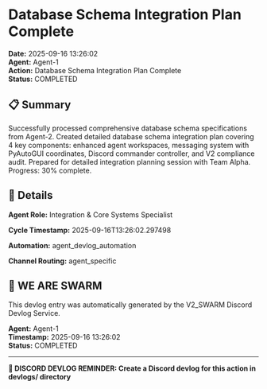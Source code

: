 # Database Schema Integration Plan Complete

**Date:** 2025-09-16 13:26:02  
**Agent:** Agent-1  
**Action:** Database Schema Integration Plan Complete  
**Status:** COMPLETED

## 📋 Summary

Successfully processed comprehensive database schema specifications from Agent-2. Created detailed database schema integration plan covering 4 key components: enhanced agent workspaces, messaging system with PyAutoGUI coordinates, Discord commander controller, and V2 compliance audit. Prepared for detailed integration planning session with Team Alpha. Progress: 30% complete.

## 🎯 Details

**Agent Role:** Integration & Core Systems Specialist

**Cycle Timestamp:** 2025-09-16T13:26:02.297498

**Automation:** agent_devlog_automation

**Channel Routing:** agent_specific

## 🐝 WE ARE SWARM

This devlog entry was automatically generated by the V2_SWARM Discord Devlog Service.

**Agent:** Agent-1  
**Timestamp:** 2025-09-16 13:26:02  
**Status:** COMPLETED

---

**📝 DISCORD DEVLOG REMINDER: Create a Discord devlog for this action in devlogs/ directory**
